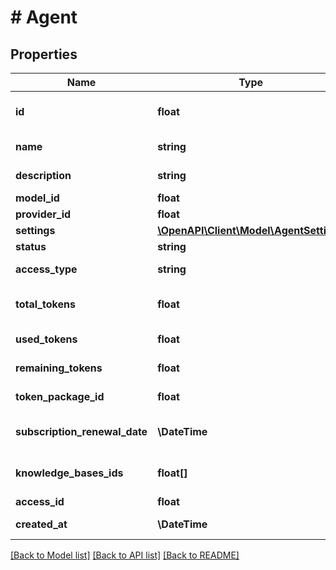 # # Agent

## Properties

Name | Type | Description | Notes
------------ | ------------- | ------------- | -------------
**id** | **float** | Уникальный идентификатор агента |
**name** | **string** | Название агента |
**description** | **string** | Описание агента |
**model_id** | **float** | ID модели |
**provider_id** | **float** | ID провайдера |
**settings** | [**\OpenAPI\Client\Model\AgentSettings**](AgentSettings.md) |  |
**status** | **string** | Статус агента |
**access_type** | **string** | Тип доступа к агенту |
**total_tokens** | **float** | Всего токенов выделено агенту |
**used_tokens** | **float** | Использовано токенов |
**remaining_tokens** | **float** | Осталось токенов |
**token_package_id** | **float** | ID пакета токенов |
**subscription_renewal_date** | **\DateTime** | Дата обновления подписки |
**knowledge_bases_ids** | **float[]** | ID баз знаний, связанных с агентом |
**access_id** | **float** | ID доступа |
**created_at** | **\DateTime** | Дата создания агента |

[[Back to Model list]](../../README.md#models) [[Back to API list]](../../README.md#endpoints) [[Back to README]](../../README.md)
